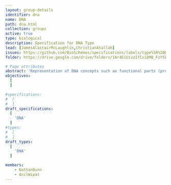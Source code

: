 ```yaml
---
layout: group-details
identifier: dna
name: DNA
path: dna.html
collection: groups
active: true
type: biological
description: Specification for DNA Type
lead: [JamesAlastairMcLaughlin,ChristianAtallah]
issues: https://github.com/BioSchemas/specifications/labels/type%3A%20DNA
folder: https://drive.google.com/drive/folders/1Ar4E1UivzIfCxi8MB_FzYSkEO_EUbe8e

# Page attributes
abstract: 'Representation of DNA concepts such as functional parts (promoters, RBS, terminators, etc), genomic features, and structure (chromosomes, plasmids, etc.)'
objectives:
  [
  ]

#specifications:
#  [
#  ]
draft_specifications:
  [
    'DNA'
  ]
#types:
#  [
#  ]
draft_types:
  [
    'DNA'
  ]

members:
    - NathanDunn
    - AnilWipat
---
```

